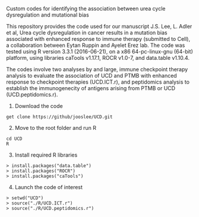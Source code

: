 Custom codes for identifying the association between urea cycle dysregulation and mutational bias

This repository provides the code used for our manuscript J.S. Lee, L. Adler et al, Urea cycle dysregulation in cancer results in a mutation bias associated with enhanced response to immune therapy (submitted to Cell), a collaboration between Eytan Ruppin and Ayelet Erez lab. The code was tested using R version 3.3.1 (2016-06-21), on a x86 64-pc-linux-gnu (64-bit) platform, using libraries caTools v1.17.1, ROCR v1.0-7, and data.table v1.10.4.

The codes involve two analyses by and large, immune checkpoint therapy analysis to evaluate the association of UCD and PTMB with enhanced response to checkpoint therapies (UCD.ICT.r), and peptidomics analysis to establish the immunogenecity of antigens arising from PTMB or UCD (UCD.peptidomics.r).

1. Download the code
```
get clone https://github/jooslee/UCD.git
```
2. Move to the root folder and run R
```
cd UCD
R
```
3. Install required R libraries
```
> install.packages("data.table")
> install.packages("ROCR")
> install.packages("caTools")
```
4. Launch the code of interest
```
> setwd("UCD")
> source("./R/UCD.ICT.r")
> source("./R/UCD.peptidomics.r")
